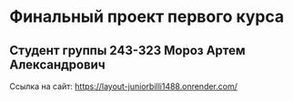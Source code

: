 # Финальный проект первого курса
## Студент группы 243-323 Мороз Артем Александрович

Ссылка на сайт:
https://layout-juniorbilli1488.onrender.com/

